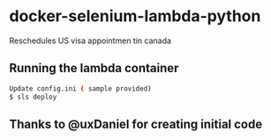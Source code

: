# docker-selenium-lambda-python

Reschedules US visa appointmen tin canada


## Running the lambda container 

```bash
Update config.ini ( sample provided)
$ sls deploy
```

## Thanks to @uxDaniel for creating initial code
